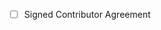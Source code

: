 <!---
 In order to be able to merge your change, we'll need you to sign our Contributor Agreement:
 https://hazelcast.atlassian.net/wiki/spaces/COM/pages/6357071/Hazelcast+Contributor+Agreement

 If you've signed already, please replace the "[ ]" with "[x]" in the checkbox below.
 -->

 - [ ] Signed Contributor Agreement
